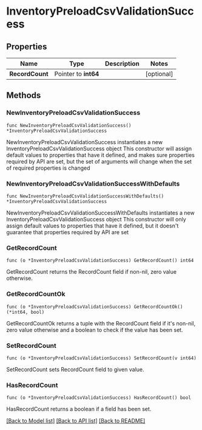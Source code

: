 # InventoryPreloadCsvValidationSuccess

## Properties

Name | Type | Description | Notes
------------ | ------------- | ------------- | -------------
**RecordCount** | Pointer to **int64** |  | [optional] 

## Methods

### NewInventoryPreloadCsvValidationSuccess

`func NewInventoryPreloadCsvValidationSuccess() *InventoryPreloadCsvValidationSuccess`

NewInventoryPreloadCsvValidationSuccess instantiates a new InventoryPreloadCsvValidationSuccess object
This constructor will assign default values to properties that have it defined,
and makes sure properties required by API are set, but the set of arguments
will change when the set of required properties is changed

### NewInventoryPreloadCsvValidationSuccessWithDefaults

`func NewInventoryPreloadCsvValidationSuccessWithDefaults() *InventoryPreloadCsvValidationSuccess`

NewInventoryPreloadCsvValidationSuccessWithDefaults instantiates a new InventoryPreloadCsvValidationSuccess object
This constructor will only assign default values to properties that have it defined,
but it doesn't guarantee that properties required by API are set

### GetRecordCount

`func (o *InventoryPreloadCsvValidationSuccess) GetRecordCount() int64`

GetRecordCount returns the RecordCount field if non-nil, zero value otherwise.

### GetRecordCountOk

`func (o *InventoryPreloadCsvValidationSuccess) GetRecordCountOk() (*int64, bool)`

GetRecordCountOk returns a tuple with the RecordCount field if it's non-nil, zero value otherwise
and a boolean to check if the value has been set.

### SetRecordCount

`func (o *InventoryPreloadCsvValidationSuccess) SetRecordCount(v int64)`

SetRecordCount sets RecordCount field to given value.

### HasRecordCount

`func (o *InventoryPreloadCsvValidationSuccess) HasRecordCount() bool`

HasRecordCount returns a boolean if a field has been set.


[[Back to Model list]](../README.md#documentation-for-models) [[Back to API list]](../README.md#documentation-for-api-endpoints) [[Back to README]](../README.md)


